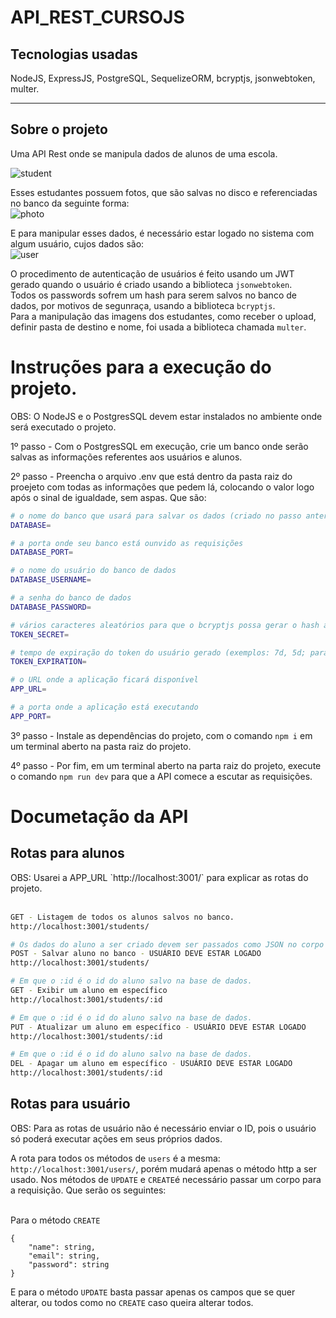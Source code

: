 # API_REST_CURSOJS

<h2>Tecnologias usadas</h2>
NodeJS, ExpressJS, PostgreSQL, SequelizeORM, bcryptjs, jsonwebtoken, multer.
<hr>

<h2>Sobre o projeto</h2>
Uma API Rest onde se manipula dados de alunos de uma escola.  <br>

![student](https://user-images.githubusercontent.com/50846424/223618953-500b720e-7db4-4738-a97d-dfc44e45095c.png)

Esses estudantes possuem fotos, que são salvas no disco e referenciadas no banco da seguinte forma: <br>
![photo](https://user-images.githubusercontent.com/50846424/223622680-17677b91-218d-4019-9d0e-101e18cfad1e.png)

E para manipular esses dados, é necessário estar logado no sistema com algum usuário, cujos dados são: <br>
![user](https://user-images.githubusercontent.com/50846424/223619033-07616521-ef83-400d-af15-1f7bdfdc10c3.png)


O procedimento de autenticação de usuários é feito usando um JWT gerado quando o usuário é criado usando a biblioteca `jsonwebtoken`. <br>
Todos os passwords sofrem um hash para serem salvos no banco de dados, por motivos de segunraça, usando a biblioteca `bcryptjs`. <br>
Para a manipulação das imagens dos estudantes, como receber o upload, definir pasta de destino e nome, foi usada a biblioteca chamada `multer`.

# Instruções para a execução do projeto. 
OBS: O NodeJS e o PostgresSQL devem estar instalados no ambiente onde será executado o projeto.

1º passo - Com o PostgresSQL em execução, crie um banco onde serão salvas as informações referentes aos usuários e alunos.

2º passo - Preencha o arquivo .env que está dentro da pasta raiz  do proejeto com todas as informações que pedem lá, colocando o valor logo após o sinal de igualdade, sem aspas. Que são:<br> 

```bash
# o nome do banco que usará para salvar os dados (criado no passo anterior)
DATABASE=

# a porta onde seu banco está ounvido as requisições
DATABASE_PORT=

# o nome do usuário do banco de dados
DATABASE_USERNAME=

# a senha do banco de dados
DATABASE_PASSWORD=

# vários caracteres aleatórios para que o bcryptjs possa gerar o hash a partir da senha do usuário.
TOKEN_SECRET=

# tempo de expiração do token do usuário gerado (exemplos: 7d, 5d; para 7 dias e 5 dias respectivamente).
TOKEN_EXPIRATION=

# o URL onde a aplicação ficará disponível
APP_URL=

# a porta onde a aplicação está executando
APP_PORT= 
```

3º passo - Instale as dependências do projeto, com o comando `npm i` em um terminal aberto na pasta raiz do projeto.

4º passo - Por fim, em um terminal aberto na parta raiz do projeto, execute o comando `npm run dev` para que a API comece a escutar as requisições.


# Documetação da API

<h2>Rotas para alunos</h2>
OBS: Usarei a APP_URL `http://localhost:3001/` para explicar as rotas do projeto. <br><br>

```bash
GET - Listagem de todos os alunos salvos no banco.
http://localhost:3001/students/

# Os dados do aluno a ser criado devem ser passados como JSON no corpo da requisição.
POST - Salvar aluno no banco - USUÁRIO DEVE ESTAR LOGADO
http://localhost:3001/students/

# Em que o :id é o id do aluno salvo na base de dados.
GET - Exibir um aluno em específico
http://localhost:3001/students/:id

# Em que o :id é o id do aluno salvo na base de dados.
PUT - Atualizar um aluno em específico - USUÁRIO DEVE ESTAR LOGADO
http://localhost:3001/students/:id

# Em que o :id é o id do aluno salvo na base de dados. 
DEL - Apagar um aluno em específico - USUÁRIO DEVE ESTAR LOGADO
http://localhost:3001/students/:id

```

<h2>Rotas para usuário</h2>
OBS: Para as rotas de usuário não é necessário enviar o ID, pois o usuário só poderá executar ações em seus próprios dados.

A rota para todos os métodos de `users` é a mesma: `http://localhost:3001/users/`, porém mudará apenas o método http a ser usado. Nos métodos de `UPDATE` e `CREATE`é necessário passar um corpo para a requisição. Que serão os seguintes: <br> <br>

Para o método `CREATE`
```
{
	"name": string,
	"email": string,
	"password": string
}
```

E para o método `UPDATE` basta passar apenas os campos que se quer alterar, ou todos como no `CREATE` caso queira alterar todos.
